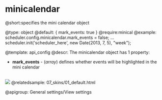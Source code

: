 minicalendar
=============
@short:specifies the mini calendar object
	

@type: object
@default: { mark_events: true }
@require:minical
@example:
scheduler.config.minicalendar.mark_events = false; 
...
scheduler.init('scheduler_here', new Date(2013, 7, 5), "week");

@template:	api_config
@descr:
The minicalendar object has 1 property:

- **mark_events** - (*array*) defines whether events will be highlighted in the mini calendar

<br>

<img src="api/minicalendar_property.png"/>
@relatedsample:	
	07_skins/01_default.html
    
@apigroup: General settings/View settings
    